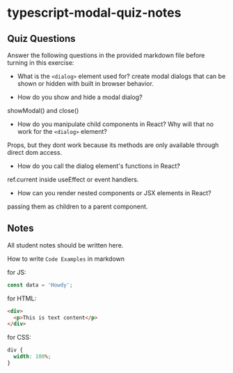 # typescript-modal-quiz-notes

## Quiz Questions

Answer the following questions in the provided markdown file before turning in this exercise:

- What is the `<dialog>` element used for?
  create modal dialogs that can be shown or hidden with built in browser behavior.

- How do you show and hide a modal dialog?

showModal() and close()

- How do you manipulate child components in React? Why will that no work for the `<dialog>` element?

Props, but they dont work because its methods are only available through direct dom access.

- How do you call the dialog element's functions in React?

ref.current inside useEffect or event handlers.

- How can you render nested components or JSX elements in React?

passing them as children to a parent component.

## Notes

All student notes should be written here.

How to write `Code Examples` in markdown

for JS:

```javascript
const data = 'Howdy';
```

for HTML:

```html
<div>
  <p>This is text content</p>
</div>
```

for CSS:

```css
div {
  width: 100%;
}
```
